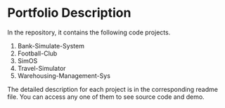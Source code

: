 # Portfolio Description
In the repository, it contains the following code projects.
1.	Bank-Simulate-System
2.	Football-Club
3.	SimOS
4.	Travel-Simulator
5.	Warehousing-Management-Sys

The detailed description for each project is in the corresponding readme file. You can access any one of them to see source code and demo.
